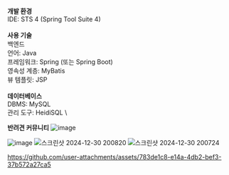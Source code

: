 **개발 환경**\
IDE: STS 4 (Spring Tool Suite 4) \
\
**사용 기술**\
백엔드 \
언어: Java \
프레임워크: Spring (또는 Spring Boot)\
영속성 계층: MyBatis \
뷰 템플릿: JSP \
\
**데이터베이스** \
DBMS: MySQL \
관리 도구: HeidiSQL \

**반려견 커뮤니티**
![image](https://github.com/user-attachments/assets/38f3062c-f18e-4d3c-8964-43a9dd0c8080)


![image](https://github.com/user-attachments/assets/64bb61c1-86e6-4b2f-a974-7cc704656d83)
![스크린샷 2024-12-30 200820](https://github.com/user-attachments/assets/283f9640-15f9-428e-b2d7-e997c02b0d75)
![스크린샷 2024-12-30 200724](https://github.com/user-attachments/assets/0234187a-c01b-4b96-aaf6-b69c86cb4e5f)



https://github.com/user-attachments/assets/783de1c8-e14a-4db2-bef3-37b572a27ca5

